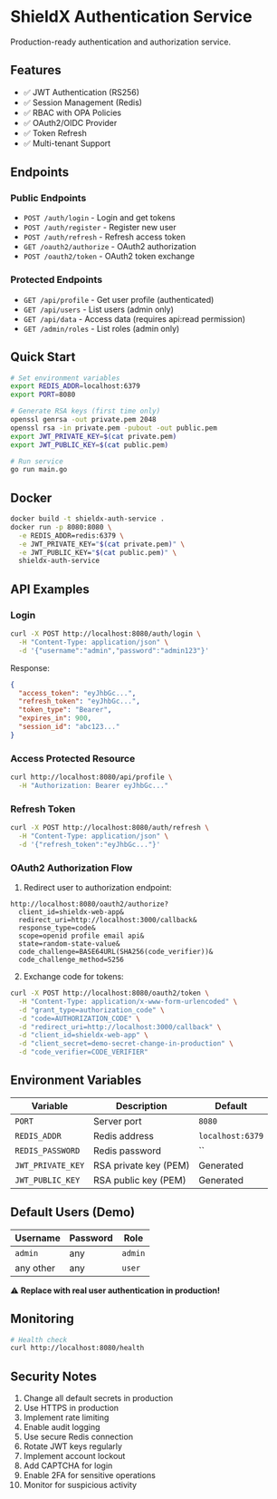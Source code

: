 # ShieldX Authentication Service

Production-ready authentication and authorization service.

## Features

- ✅ JWT Authentication (RS256)
- ✅ Session Management (Redis)
- ✅ RBAC with OPA Policies
- ✅ OAuth2/OIDC Provider
- ✅ Token Refresh
- ✅ Multi-tenant Support

## Endpoints

### Public Endpoints

- `POST /auth/login` - Login and get tokens
- `POST /auth/register` - Register new user
- `POST /auth/refresh` - Refresh access token
- `GET /oauth2/authorize` - OAuth2 authorization
- `POST /oauth2/token` - OAuth2 token exchange

### Protected Endpoints

- `GET /api/profile` - Get user profile (authenticated)
- `GET /api/users` - List users (admin only)
- `GET /api/data` - Access data (requires api:read permission)
- `GET /admin/roles` - List roles (admin only)

## Quick Start

```bash
# Set environment variables
export REDIS_ADDR=localhost:6379
export PORT=8080

# Generate RSA keys (first time only)
openssl genrsa -out private.pem 2048
openssl rsa -in private.pem -pubout -out public.pem
export JWT_PRIVATE_KEY=$(cat private.pem)
export JWT_PUBLIC_KEY=$(cat public.pem)

# Run service
go run main.go
```

## Docker

```bash
docker build -t shieldx-auth-service .
docker run -p 8080:8080 \
  -e REDIS_ADDR=redis:6379 \
  -e JWT_PRIVATE_KEY="$(cat private.pem)" \
  -e JWT_PUBLIC_KEY="$(cat public.pem)" \
  shieldx-auth-service
```

## API Examples

### Login

```bash
curl -X POST http://localhost:8080/auth/login \
  -H "Content-Type: application/json" \
  -d '{"username":"admin","password":"admin123"}'
```

Response:
```json
{
  "access_token": "eyJhbGc...",
  "refresh_token": "eyJhbGc...",
  "token_type": "Bearer",
  "expires_in": 900,
  "session_id": "abc123..."
}
```

### Access Protected Resource

```bash
curl http://localhost:8080/api/profile \
  -H "Authorization: Bearer eyJhbGc..."
```

### Refresh Token

```bash
curl -X POST http://localhost:8080/auth/refresh \
  -H "Content-Type: application/json" \
  -d '{"refresh_token":"eyJhbGc..."}'
```

### OAuth2 Authorization Flow

1. Redirect user to authorization endpoint:
```
http://localhost:8080/oauth2/authorize?
  client_id=shieldx-web-app&
  redirect_uri=http://localhost:3000/callback&
  response_type=code&
  scope=openid profile email api&
  state=random-state-value&
  code_challenge=BASE64URL(SHA256(code_verifier))&
  code_challenge_method=S256
```

2. Exchange code for tokens:
```bash
curl -X POST http://localhost:8080/oauth2/token \
  -H "Content-Type: application/x-www-form-urlencoded" \
  -d "grant_type=authorization_code" \
  -d "code=AUTHORIZATION_CODE" \
  -d "redirect_uri=http://localhost:3000/callback" \
  -d "client_id=shieldx-web-app" \
  -d "client_secret=demo-secret-change-in-production" \
  -d "code_verifier=CODE_VERIFIER"
```

## Environment Variables

| Variable | Description | Default |
|----------|-------------|---------|
| `PORT` | Server port | `8080` |
| `REDIS_ADDR` | Redis address | `localhost:6379` |
| `REDIS_PASSWORD` | Redis password | `` |
| `JWT_PRIVATE_KEY` | RSA private key (PEM) | Generated |
| `JWT_PUBLIC_KEY` | RSA public key (PEM) | Generated |

## Default Users (Demo)

| Username | Password | Role |
|----------|----------|------|
| `admin` | any | `admin` |
| any other | any | `user` |

⚠️ **Replace with real user authentication in production!**

## Monitoring

```bash
# Health check
curl http://localhost:8080/health
```

## Security Notes

1. Change all default secrets in production
2. Use HTTPS in production
3. Implement rate limiting
4. Enable audit logging
5. Use secure Redis connection
6. Rotate JWT keys regularly
7. Implement account lockout
8. Add CAPTCHA for login
9. Enable 2FA for sensitive operations
10. Monitor for suspicious activity
